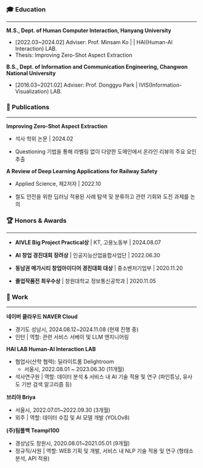 ### 🎓 Education
---
**M.S., Dept. of Human Computer Interaction, Hanyang University**
- [2022.03~2024.02] Adviser: Prof. Minsam Ko |  | HAI(Human-AI Interaction) LAB.
- Thesis: Improving Zero-Shot Aspect Extraction
  
**B.S., Dept. of Information and Communication Engineering, Changwon National University**
- [2016.03~2021.02] Adviser: Prof. Donggyu Park | IVIS(Information-Visualization) LAB.



### 📃 Publications
---
**Improving Zero-Shot Aspect Extraction**

- 석사 학위 논문 | 2024.02

- Questioning 기법을 통해 라벨링 없이 다양한 도메인에서 온라인 리뷰의 주요 요인 추출

**A Review of Deep Learning Applications for Railway Safety**

- Applied Science, 제2저자 | 2022.10

- 철도 안전을 위한 딥러닝 적용된 사례 탐색 및 분류하고 관련 기회와 도전 과제를 논의


### 🏆 Honors & Awards

---

- **AIVLE Big Project Practical상** | KT, 고용노동부 | 2024.08.07

- **AI 창업 경진대회 장려상** | 인공지능산업융합사업단 | 2022.06.30

- **동남권 메가시티 창업아이디어 경진대회 대상** | 중소벤처기업부 | 2020.11.20

- **졸업작품전 최우수상** | 창원대학교 정보통신공학과 | 2020.11.05


### 💼 Work

---

**네이버 클라우드 NAVER Cloud**

- 경기도 성남시, 2024.08.12~2024.11.08 (현재 진행 중)
- 인턴 | 역할: 관련 서비스 서베이 및 LLM 엔지니어링

**HAI LAB Human-AI Interaction LAB**

- 협업사(산학 협력): 딜라이트룸 Delightroom
    - 서울시, 2022.08.01 ~ 2023.06.30 (11개월)
- 석사연구원 | 역할: 데이터 분석 & 서비스 내 AI 기술 적용 및 연구 (파인튜닝, 유사도 기반 검색 알고리즘 등)

**브리야 Briya**

- 서울시, 2022.07.01~2022.09.30 (3개월)
- 외주 | 역할: 데이터 수집 및 AI 모델 개발 (YOLOv8)

**(주)팀플백 Teampl100**

- 경상남도 창원시,  2020.08.01~2021.05.01 (9개월)
- 정규직/사원 | 역할: WEB 기획 및 개발, 서비스 내 NLP 기술 적용 및 연구 (형태소 분석, API 적용)



